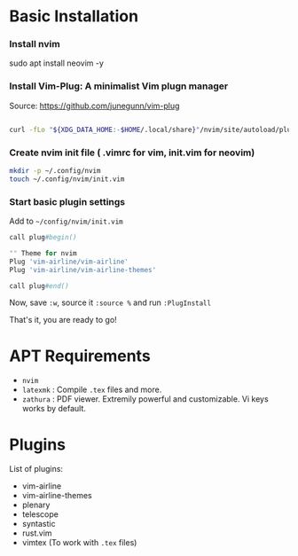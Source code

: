# Basic Installation
### Install nvim
sudo apt install neovim -y 

### Install Vim-Plug: A minimalist Vim plugn manager 

Source: https://github.com/junegunn/vim-plug

```bash

curl -fLo "${XDG_DATA_HOME:-$HOME/.local/share}"/nvim/site/autoload/plug.vim --create-dirs https://raw.githubusercontent.com/junegunn/vim-plug/master/plug.vim

```

### Create nvim init file ( .vimrc for vim, init.vim for neovim)
```bash
mkdir -p ~/.config/nvim 
touch ~/.config/nvim/init.vim
```

### Start basic plugin settings

Add to `~/config/nvim/init.vim`

```python
call plug#begin()

"" Theme for nvim
Plug 'vim-airline/vim-airline'
Plug 'vim-airline/vim-airline-themes'

call plug#end()

```

Now, save `:w`, source it `:source %` and run `:PlugInstall`

That's it, you are ready to go!

# APT Requirements

- `nvim`
- `latexmk` : Compile `.tex` files and more. 
- `zathura` : PDF viewer. Extremily powerful and customizable. Vi keys works by default.

# Plugins

List of plugins:
- vim-airline
- vim-airline-themes
- plenary
- telescope
- syntastic
- rust.vim
- vimtex (To work with `.tex` files)

